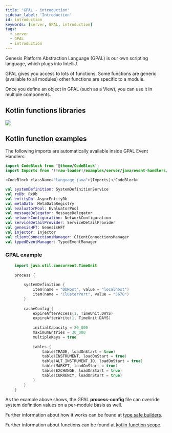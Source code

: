 ```yaml
---
title: 'GPAL - introduction'
sidebar_label: 'Introduction'
id: introduction
keywords: [server, GPAL, introduction]
tags:
  - server
  - GPAL
  - introduction
---
```


Genesis Platform Abstraction Language (GPAL) is our own scripting language, which plugs into IntelliJ. 

GPAL gives you access to lots of functions. 
Some functions are generic (available to all modules) other functions are specific to a module.

Once you define an object in GPAL (such as a View), you can use it in multiple components.

## Kotlin functions libraries

![](/img/kotlin-functions.png)

## Kotlin function examples

The following imports are automatically available inside GPAL Event Handlers:

```kotlin
import CodeBlock from '@theme/CodeBlock';
import Imports from '!!raw-loader!/examples/server/java/event-handlers/imports.java';

<CodeBlock className="language-java">{Imports}</CodeBlock>
```

```kotlin
val systemDefinition: SystemDefinitionService
val rxDb: RxDb
val entityDb: AsyncEntityDb
val metaData: MetaDataRegistry
val evaluatorPool: EvaluatorPool
val messageDelegator: MessageDelegator
val networkConfiguration: NetworkConfiguration
val serviceDetailProvider: ServiceDetailProvider
val genesisHFT: GenesisHFT
val injector: Injector
val clientConnectionsManager: ClientConnectionsManager
val typedEventManager: TypedEventManager
```

### GPAL example
```kotlin
    import java.util.concurrent.TimeUnit
    
    process {
    
        systemDefinition {
            item(name = "DbHost", value = "localhost")
            item(name = "ClusterPort", value = "5678")
        }
    
        cacheConfig {
            expireAfterAccess(1, TimeUnit.DAYS)
            expireAfterWrite(1, TimeUnit.DAYS)
    
            initialCapacity = 20_000
            maximumEntries = 30_000
            multipleKeys = true
    
            tables {
                table(TRADE, loadOnStart = true)
                table(INSTRUMENT, loadOnStart = true)
                table(ALT_INSTRUMENT_ID, loadOnStart = true)
                table(MARKET, loadOnStart = true)
                table(EXCHANGE, loadOnStart = true)
                table(CURRENCY, loadOnStart = true)
            }
        }
    }
```

As the example above shows, the GPAL **process-config** file can override system definition values on a per-module basis as well.

Further information about how it works can be found at [type safe builders](https://kotlinlang.org/docs/type-safe-builders.html).

Further information about functions can be found at [kotlin function scope](https://kotlinlang.org/docs/functions.html#function-scope).